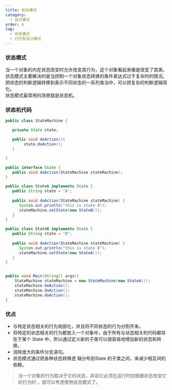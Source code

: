 ```yaml
---
title: 状态模式
category:
  - 设计模式
order: 4
tag:
  - 状态模式
  - 行为型设计模式
---
```


### 状态模式
当一个对象的内在状态改变时允许改变其行为，这个对象看起来像是改变了其类。  
状态模式主要解决的是当控制一个对象状态转换的条件表达式过于复杂时的情况。把状态的判断逻辑转移到表示不同状态的一系列类当中，可以把复杂的判断逻辑简化。  
状态模式最常用的场景就是状态机。  

### 状态机代码
```java
public class StateMachine {

   private State state;

   public void doAction(){
        state.doAction();
   }

}

public interface State {
   public void doAction(StateMachine stateMachine);
} 

public class StateA implements State {
   public String state = "A";
   
   public void doAction(StateMachine stateMachine) {
      System.out.println("this is state A");
      stateMachine.setState(new StateB()); 
   }
}

public class StateB implements State {
   public String state = "B";
   
   public void doAction(StateMachine stateMachine) {
      System.out.println("this is state B");
      stateMachine.setState(new StateA()); 
   }
}


public void Main(String[] args){
    StateMachine stateMachine = new StateMachine(new StateA());
    stateMachine.doAction();
    stateMachine.doAction();
    stateMachine.doAction();
}

```

### 优点
- 与特定状态相关的行为局部化，并且将不同状态的行为分割开来。   
- 将特定的状态相关的行为都放入一个对象中，由于所有与状态相关的代码都存在于某个 State 中，所以通过定义新的子类可以很容易地增加新的状态和转换。  
- 消除庞大的条件分支语句。  
- 状态模式通过把各种状态转移逻 辑分布到State 的子类之间，来减少相互间的依赖。   
> 当一个对象的行为取决于它的状态，并且它必须在运行时刻根据状态改变它的行为时 ，就可以考虑使用状态模式了。